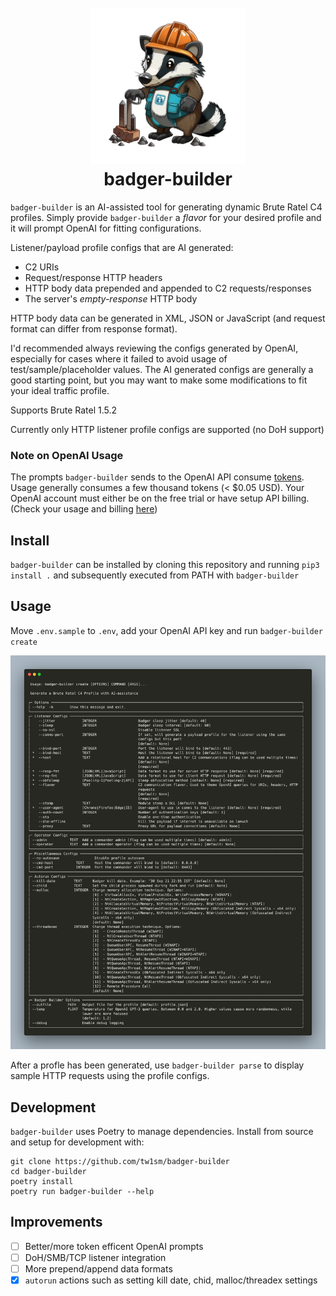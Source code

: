 <h1 align="center">
<br>
<img height=250 src=.assets/badger-transparent.png >
<br>
badger-builder
</h1>

`badger-builder` is an AI-assisted tool for generating dynamic Brute Ratel C4 profiles. Simply provide `badger-builder` a *flavor* for your desired profile and it will prompt OpenAI for fitting configurations.

Listener/payload profile configs that are AI generated:
- C2 URIs
- Request/response HTTP headers
- HTTP body data prepended and appended to C2 requests/responses
- The server's *empty-response* HTTP body

HTTP body data can be generated in XML, JSON or JavaScript (and request format can differ from response format).

I'd recommended always reviewing the configs generated by OpenAI, especially for cases where it failed to avoid usage of test/sample/placeholder values. The AI generated configs are generally a good starting point, but you may want to make some modifications to fit your ideal traffic profile.

Supports Brute Ratel 1.5.2

Currently only HTTP listener profile configs are supported (no DoH support)

### Note on OpenAI Usage
The prompts `badger-builder` sends to the OpenAI API consume [tokens](https://help.openai.com/en/articles/4936856-what-are-tokens-and-how-to-count-them). Usage generally consumes a few thousand tokens (< $0.05 USD). Your OpenAI account must either be on the free trial or have setup API billing. (Check your usage and billing [here](https://platform.openai.com/account/usage))

## Install
`badger-builder` can be installed by cloning this repository and running `pip3 install .` and subsequently executed from PATH with `badger-builder`

## Usage
Move `.env.sample` to `.env`, add your OpenAI API key and run `badger-builder create`

![](.assets/usage.png)

After a profle has been generated, use `badger-builder parse` to display sample HTTP requests using the profile configs.

## Development
`badger-builder` uses Poetry to manage dependencies. Install from source and setup for development with:
```
git clone https://github.com/tw1sm/badger-builder
cd badger-builder
poetry install
poetry run badger-builder --help
```

## Improvements
- [ ] Better/more token efficent OpenAI prompts
- [ ] DoH/SMB/TCP listener integration
- [ ] More prepend/append data formats
- [x] `autorun` actions such as setting kill date, chid, malloc/threadex settings
